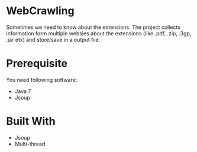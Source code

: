 # WebCrawling  

Sometimes we need to know about the extensions. The project collects information form multiple websies about the extensions (like .pdf, .zip, .3gp, .jar etx) and store/save in a output file.


# Prerequisite
You need following software:
* Java 7
* Jsoup

# Built With

* Jsoup
* Multi-thread
